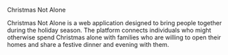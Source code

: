 Christmas Not Alone

Christmas Not Alone is a web application designed to bring people together during the holiday season. The platform connects individuals who might otherwise spend Christmas alone with families who are willing to open their homes and share a festive dinner and evening with them.
